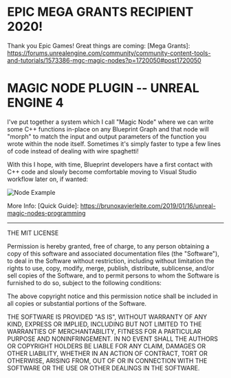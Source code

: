 # EPIC MEGA GRANTS RECIPIENT 2020!
Thank you Epic Games!
Great things are coming: [Mega Grants]: https://forums.unrealengine.com/community/community-content-tools-and-tutorials/1573386-mgc-magic-nodes?p=1720050#post1720050

# MAGIC NODE PLUGIN -- UNREAL ENGINE 4

I've put together a system which I call "Magic Node" where we can write some C++ functions in-place on any Blueprint Graph and that node will "morph" to match the input and output parameters of the function you wrote within the node itself. Sometimes it's simply faster to type a few lines of code instead of dealing with wire spaghetti!

With this I hope, with time, Blueprint developers have a first contact with C++ code and slowly become comfortable moving to Visual Studio workflow later on, if wanted:


![Node Example](https://i.imgur.com/rP9CsUi.png)



More Info: [Quick Guide]: https://brunoxavierleite.com/2019/01/16/unreal-magic-nodes-programming



----------



THE MIT LICENSE


Permission is hereby granted, free of charge, to any person obtaining a copy of this software and associated documentation files (the "Software"), to deal in the Software without restriction, including without limitation the rights to use, copy, modify, merge, publish, distribute, sublicense, and/or sell copies of the Software, and to permit persons to whom the Software is furnished to do so, subject to the following conditions:

The above copyright notice and this permission notice shall be included in all copies or substantial portions of the Software.

THE SOFTWARE IS PROVIDED "AS IS", WITHOUT WARRANTY OF ANY KIND, EXPRESS OR IMPLIED, INCLUDING BUT NOT LIMITED TO THE WARRANTIES OF MERCHANTABILITY, FITNESS FOR A PARTICULAR PURPOSE AND NONINFRINGEMENT. IN NO EVENT SHALL THE AUTHORS OR COPYRIGHT HOLDERS BE LIABLE FOR ANY CLAIM, DAMAGES OR OTHER LIABILITY, WHETHER IN AN ACTION OF CONTRACT, TORT OR OTHERWISE, ARISING FROM, OUT OF OR IN CONNECTION WITH THE SOFTWARE OR THE USE OR OTHER DEALINGS IN THE SOFTWARE.
